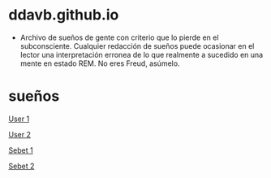 # ddavb.github.io

- Archivo de sueños de gente con criterio que lo pierde en el subconsciente. Cualquier redacción de sueños puede ocasionar en el lector una interpretación erronea de lo que realmente a sucedido en una mente en estado REM. No eres Freud, asúmelo.

# sueños

[User 1](./historia/Archivo_sueños_User1.md)

[User 2](./historia/Archivo_sueños_User2.md)

[Sebet 1](./historia/Archivo_sueños_Sebet1.md)

[Sebet 2](./historia/Archivo_sueños_Sebet2.md)




